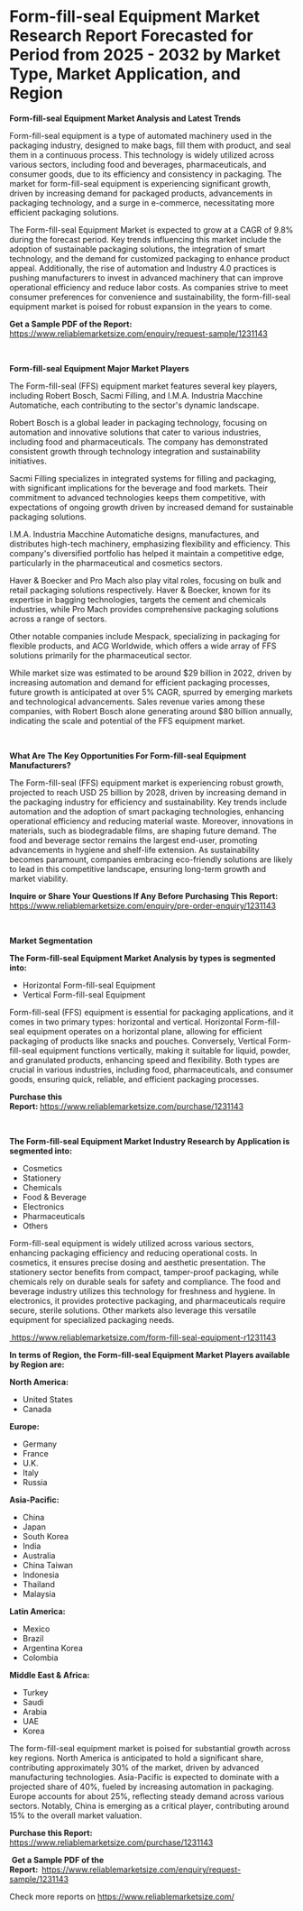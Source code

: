 <p><h1>Form-fill-seal Equipment Market Research Report Forecasted for Period from 2025 -  2032 by Market Type, Market Application, and Region</h1></p><p><strong>Form-fill-seal Equipment Market Analysis and Latest Trends</strong></p>
<p><p>Form-fill-seal equipment is a type of automated machinery used in the packaging industry, designed to make bags, fill them with product, and seal them in a continuous process. This technology is widely utilized across various sectors, including food and beverages, pharmaceuticals, and consumer goods, due to its efficiency and consistency in packaging. The market for form-fill-seal equipment is experiencing significant growth, driven by increasing demand for packaged products, advancements in packaging technology, and a surge in e-commerce, necessitating more efficient packaging solutions.</p><p>The Form-fill-seal Equipment Market is expected to grow at a CAGR of 9.8% during the forecast period. Key trends influencing this market include the adoption of sustainable packaging solutions, the integration of smart technology, and the demand for customized packaging to enhance product appeal. Additionally, the rise of automation and Industry 4.0 practices is pushing manufacturers to invest in advanced machinery that can improve operational efficiency and reduce labor costs. As companies strive to meet consumer preferences for convenience and sustainability, the form-fill-seal equipment market is poised for robust expansion in the years to come.</p></p>
<p><strong>Get a Sample PDF of the Report:&nbsp;</strong> <a href="https://www.reliablemarketsize.com/enquiry/request-sample/1231143?utm_campaign=3536&utm_medium=2&utm_source=Github&utm_content=ia&utm_term=09042025&utm_id=form-fill-seal-equipment">https://www.reliablemarketsize.com/enquiry/request-sample/1231143</a></p>
<p>&nbsp;</p>
<p><strong>Form-fill-seal Equipment Major Market Players</strong></p>
<p><p>The Form-fill-seal (FFS) equipment market features several key players, including Robert Bosch, Sacmi Filling, and I.M.A. Industria Macchine Automatiche, each contributing to the sector's dynamic landscape. </p><p>Robert Bosch is a global leader in packaging technology, focusing on automation and innovative solutions that cater to various industries, including food and pharmaceuticals. The company has demonstrated consistent growth through technology integration and sustainability initiatives.</p><p>Sacmi Filling specializes in integrated systems for filling and packaging, with significant implications for the beverage and food markets. Their commitment to advanced technologies keeps them competitive, with expectations of ongoing growth driven by increased demand for sustainable packaging solutions.</p><p>I.M.A. Industria Macchine Automatiche designs, manufactures, and distributes high-tech machinery, emphasizing flexibility and efficiency. This company's diversified portfolio has helped it maintain a competitive edge, particularly in the pharmaceutical and cosmetics sectors.</p><p>Haver & Boecker and Pro Mach also play vital roles, focusing on bulk and retail packaging solutions respectively. Haver & Boecker, known for its expertise in bagging technologies, targets the cement and chemicals industries, while Pro Mach provides comprehensive packaging solutions across a range of sectors.</p><p>Other notable companies include Mespack, specializing in packaging for flexible products, and ACG Worldwide, which offers a wide array of FFS solutions primarily for the pharmaceutical sector.</p><p>While market size was estimated to be around $29 billion in 2022, driven by increasing automation and demand for efficient packaging processes, future growth is anticipated at over 5% CAGR, spurred by emerging markets and technological advancements. Sales revenue varies among these companies, with Robert Bosch alone generating around $80 billion annually, indicating the scale and potential of the FFS equipment market.</p></p>
<p>&nbsp;</p>
<p><strong>What Are The Key Opportunities For Form-fill-seal Equipment Manufacturers?</strong></p>
<p><p>The Form-fill-seal (FFS) equipment market is experiencing robust growth, projected to reach USD 25 billion by 2028, driven by increasing demand in the packaging industry for efficiency and sustainability. Key trends include automation and the adoption of smart packaging technologies, enhancing operational efficiency and reducing material waste. Moreover, innovations in materials, such as biodegradable films, are shaping future demand. The food and beverage sector remains the largest end-user, promoting advancements in hygiene and shelf-life extension. As sustainability becomes paramount, companies embracing eco-friendly solutions are likely to lead in this competitive landscape, ensuring long-term growth and market viability.</p></p>
<p><strong>Inquire or Share Your Questions If Any Before Purchasing This Report:</strong> <a href="https://www.reliablemarketsize.com/enquiry/pre-order-enquiry/1231143?utm_campaign=3536&utm_medium=2&utm_source=Github&utm_content=ia&utm_term=09042025&utm_id=form-fill-seal-equipment">https://www.reliablemarketsize.com/enquiry/pre-order-enquiry/1231143</a></p>
<p>&nbsp;</p>
<p><strong>Market Segmentation</strong></p>
<p><strong>The Form-fill-seal Equipment Market Analysis by types is segmented into:</strong></p>
<p><ul><li>Horizontal Form-fill-seal Equipment</li><li>Vertical Form-fill-seal Equipment</li></ul></p>
<p><p>Form-fill-seal (FFS) equipment is essential for packaging applications, and it comes in two primary types: horizontal and vertical. Horizontal Form-fill-seal equipment operates on a horizontal plane, allowing for efficient packaging of products like snacks and pouches. Conversely, Vertical Form-fill-seal equipment functions vertically, making it suitable for liquid, powder, and granulated products, enhancing speed and flexibility. Both types are crucial in various industries, including food, pharmaceuticals, and consumer goods, ensuring quick, reliable, and efficient packaging processes.</p></p>
<p><strong>Purchase this Report:&nbsp;</strong><a href="https://www.reliablemarketsize.com/purchase/1231143?utm_campaign=3536&utm_medium=2&utm_source=Github&utm_content=ia&utm_term=09042025&utm_id=form-fill-seal-equipment">https://www.reliablemarketsize.com/purchase/1231143</a></p>
<p>&nbsp;</p>
<p><strong>The Form-fill-seal Equipment Market Industry Research by Application is segmented into:</strong></p>
<p><ul><li>Cosmetics</li><li>Stationery</li><li>Chemicals</li><li>Food & Beverage</li><li>Electronics</li><li>Pharmaceuticals</li><li>Others</li></ul></p>
<p><p>Form-fill-seal equipment is widely utilized across various sectors, enhancing packaging efficiency and reducing operational costs. In cosmetics, it ensures precise dosing and aesthetic presentation. The stationery sector benefits from compact, tamper-proof packaging, while chemicals rely on durable seals for safety and compliance. The food and beverage industry utilizes this technology for freshness and hygiene. In electronics, it provides protective packaging, and pharmaceuticals require secure, sterile solutions. Other markets also leverage this versatile equipment for specialized packaging needs.</p></p>
<p><a href="https://www.reliablemarketsize.com/form-fill-seal-equipment-r1231143?utm_campaign=3536&utm_medium=2&utm_source=Github&utm_content=ia&utm_term=09042025&utm_id=form-fill-seal-equipment">&nbsp;https://www.reliablemarketsize.com/form-fill-seal-equipment-r1231143</a></p>
<p><strong>In terms of Region, the Form-fill-seal Equipment Market Players available by Region are:</strong></p>
<p>
    <p> <strong> North America: </strong>
        <ul>
            <li>United States</li>
            <li>Canada</li>
        </ul>
        </p> 
    <p> <strong> Europe: </strong>
        <ul>
            <li>Germany</li>
            <li>France</li>
            <li>U.K.</li>
            <li>Italy</li>
            <li>Russia</li>
        </ul>
        </p> 
    <p> <strong> Asia-Pacific: </strong>
        <ul>
            <li>China</li>
            <li>Japan</li>
            <li>South Korea</li>
            <li>India</li>
            <li>Australia</li>
            <li>China Taiwan</li>
            <li>Indonesia</li>
            <li>Thailand</li>
            <li>Malaysia</li>
        </ul>
        </p> 
    <p> <strong> Latin America: </strong>
        <ul>
            <li>Mexico</li>
            <li>Brazil</li>
            <li>Argentina Korea</li>
            <li>Colombia</li>
        </ul>
        </p> 
    <p> <strong> Middle East & Africa: </strong>
        <ul>
            <li>Turkey</li>
            <li>Saudi</li>
            <li>Arabia</li>
            <li>UAE</li>
            <li>Korea</li>
        </ul>
    </p>
    </p>
<p><p>The form-fill-seal equipment market is poised for substantial growth across key regions. North America is anticipated to hold a significant share, contributing approximately 30% of the market, driven by advanced manufacturing technologies. Asia-Pacific is expected to dominate with a projected share of 40%, fueled by increasing automation in packaging. Europe accounts for about 25%, reflecting steady demand across various sectors. Notably, China is emerging as a critical player, contributing around 15% to the overall market valuation.</p></p>
<p><strong>Purchase this Report: </strong><a href="https://www.reliablemarketsize.com/purchase/1231143?utm_campaign=3536&utm_medium=2&utm_source=Github&utm_content=ia&utm_term=09042025&utm_id=form-fill-seal-equipment">https://www.reliablemarketsize.com/purchase/1231143</a></p>
<p>&nbsp;<strong>Get a Sample PDF of the Report:&nbsp;&nbsp;</strong><a href="https://www.reliablemarketsize.com/enquiry/request-sample/1231143?utm_campaign=3536&utm_medium=2&utm_source=Github&utm_content=ia&utm_term=09042025&utm_id=form-fill-seal-equipment">https://www.reliablemarketsize.com/enquiry/request-sample/1231143</a></p>
<p><strong></strong></p>
<p>Check more reports on <a href="https://www.reliablemarketsize.com/?utm_campaign=3536&utm_medium=2&utm_source=Github&utm_content=ia&utm_term=09042025&utm_id=form-fill-seal-equipment">https://www.reliablemarketsize.com/</a></p>